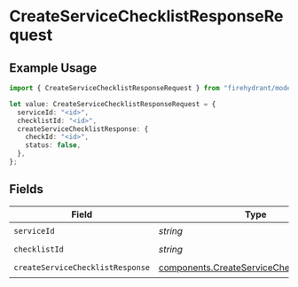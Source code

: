 # CreateServiceChecklistResponseRequest

## Example Usage

```typescript
import { CreateServiceChecklistResponseRequest } from "firehydrant/models/operations";

let value: CreateServiceChecklistResponseRequest = {
  serviceId: "<id>",
  checklistId: "<id>",
  createServiceChecklistResponse: {
    checkId: "<id>",
    status: false,
  },
};
```

## Fields

| Field                                                                                                  | Type                                                                                                   | Required                                                                                               | Description                                                                                            |
| ------------------------------------------------------------------------------------------------------ | ------------------------------------------------------------------------------------------------------ | ------------------------------------------------------------------------------------------------------ | ------------------------------------------------------------------------------------------------------ |
| `serviceId`                                                                                            | *string*                                                                                               | :heavy_check_mark:                                                                                     | N/A                                                                                                    |
| `checklistId`                                                                                          | *string*                                                                                               | :heavy_check_mark:                                                                                     | N/A                                                                                                    |
| `createServiceChecklistResponse`                                                                       | [components.CreateServiceChecklistResponse](../../models/components/createservicechecklistresponse.md) | :heavy_check_mark:                                                                                     | N/A                                                                                                    |